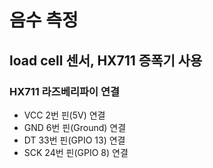 # 음수 측정
## load cell 센서, HX711 증폭기 사용
### HX711 라즈베리파이 연결
* VCC 2번 핀(5V) 연결
* GND 6번 핀(Ground) 연결
* DT 33번 핀(GPIO 13) 연결
* SCK 24번 핀(GPIO 8) 연결